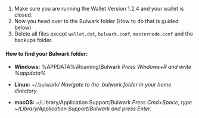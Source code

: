 1. Make sure you are running the Wallet Version 1.2.4 and your wallet is closed.
2. Now you head over to the Bulwark folder (How to do that is guided below)
3. Delete all files except ```wallet.dat```, ```bulwark.conf```, ```masternode.conf``` and the backups folder.

#### How to find your Bulwark folder:

* **Windows:** %APPDATA%\\Roaming\\Bulwark
_Press Windows+R and write %appdata%_

* **Linux:** ~/.bulwark/
_Navigate to the .bulwark folder in your home directory_

* **macOS:** ~/Library/Application Support/Bulwark
_Press Cmd+Space, type ~/Library/Application Support/Bulwark and press Enter._
